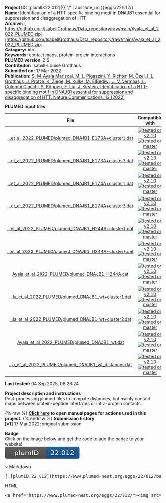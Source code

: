 **Project ID:** [plumID:22.012]({{ '/' | absolute_url }}eggs/22/012/)  
**Name:**  Identification of a HTT-specific binding motif in DNAJB1 essential for suppression and disaggregation of HTT  
**Archive:** [ https://github.com/IsabellGrothaus/Data_repository/raw/main/Ayala_et_al_2022_PLUMED.zip](https://github.com/IsabellGrothaus/Data_repository/raw/main/Ayala_et_al_2022_PLUMED.zip)  
**Category:**  bio  
**Keywords:**  contact maps, protein-protein interactions  
**PLUMED version:**  2.6  
**Contributor:**  Isabell-Louise Grothaus  
**Submitted on:** 17 Mar 2022  
**Publication:** [S. M. Ayala Mariscal, M. L. Pigazzini, Y. Richter, M. Özel, I. L. Grothaus, J. Protze, K. Ziege, M. Kulke, M. ElBediwi, J. V. Vermaas, L. Colombi Ciacchi, S. Köppen, F. Liu, J. Kirstein, Identification of a HTT-specific binding motif in DNAJB1 essential for suppression and disaggregation of HTT. Nature Communications. 13 (2022)](http://dx.doi.org/10.1038/s41467-022-32370-5)  
  
**PLUMED input files**  
  
| File     | Compatible with |  
|:--------:|:--------:|  
| [...et_al_2022_PLUMED/plumed_DNAJB1_E173A+cluster1.dat](./data/Ayala_et_al_2022_PLUMED/plumed_DNAJB1_E173A+cluster1.dat.md) |  [![tested on v2.10](https://img.shields.io/badge/v2.10-passing-green.svg)](data/Ayala_et_al_2022_PLUMED/plumed_DNAJB1_E173A+cluster1.dat.plumed.stderr) [![tested on master](https://img.shields.io/badge/master-passing-green.svg)](data/Ayala_et_al_2022_PLUMED/plumed_DNAJB1_E173A+cluster1.dat.plumed_master.stderr) |  
| [...et_al_2022_PLUMED/plumed_DNAJB1_E173A+cluster2.dat](./data/Ayala_et_al_2022_PLUMED/plumed_DNAJB1_E173A+cluster2.dat.md) |  [![tested on v2.10](https://img.shields.io/badge/v2.10-passing-green.svg)](data/Ayala_et_al_2022_PLUMED/plumed_DNAJB1_E173A+cluster2.dat.plumed.stderr) [![tested on master](https://img.shields.io/badge/master-passing-green.svg)](data/Ayala_et_al_2022_PLUMED/plumed_DNAJB1_E173A+cluster2.dat.plumed_master.stderr) |  
| [...et_al_2022_PLUMED/plumed_DNAJB1_E174A+cluster1.dat](./data/Ayala_et_al_2022_PLUMED/plumed_DNAJB1_E174A+cluster1.dat.md) |  [![tested on v2.10](https://img.shields.io/badge/v2.10-passing-green.svg)](data/Ayala_et_al_2022_PLUMED/plumed_DNAJB1_E174A+cluster1.dat.plumed.stderr) [![tested on master](https://img.shields.io/badge/master-passing-green.svg)](data/Ayala_et_al_2022_PLUMED/plumed_DNAJB1_E174A+cluster1.dat.plumed_master.stderr) |  
| [...et_al_2022_PLUMED/plumed_DNAJB1_E174A+cluster2.dat](./data/Ayala_et_al_2022_PLUMED/plumed_DNAJB1_E174A+cluster2.dat.md) |  [![tested on v2.10](https://img.shields.io/badge/v2.10-passing-green.svg)](data/Ayala_et_al_2022_PLUMED/plumed_DNAJB1_E174A+cluster2.dat.plumed.stderr) [![tested on master](https://img.shields.io/badge/master-passing-green.svg)](data/Ayala_et_al_2022_PLUMED/plumed_DNAJB1_E174A+cluster2.dat.plumed_master.stderr) |  
| [...et_al_2022_PLUMED/plumed_DNAJB1_H244A+cluster1.dat](./data/Ayala_et_al_2022_PLUMED/plumed_DNAJB1_H244A+cluster1.dat.md) |  [![tested on v2.10](https://img.shields.io/badge/v2.10-passing-green.svg)](data/Ayala_et_al_2022_PLUMED/plumed_DNAJB1_H244A+cluster1.dat.plumed.stderr) [![tested on master](https://img.shields.io/badge/master-passing-green.svg)](data/Ayala_et_al_2022_PLUMED/plumed_DNAJB1_H244A+cluster1.dat.plumed_master.stderr) |  
| [...et_al_2022_PLUMED/plumed_DNAJB1_H244A+cluster2.dat](./data/Ayala_et_al_2022_PLUMED/plumed_DNAJB1_H244A+cluster2.dat.md) |  [![tested on v2.10](https://img.shields.io/badge/v2.10-passing-green.svg)](data/Ayala_et_al_2022_PLUMED/plumed_DNAJB1_H244A+cluster2.dat.plumed.stderr) [![tested on master](https://img.shields.io/badge/master-passing-green.svg)](data/Ayala_et_al_2022_PLUMED/plumed_DNAJB1_H244A+cluster2.dat.plumed_master.stderr) |  
| [Ayala_et_al_2022_PLUMED/plumed_DNAJB1_H244A.dat](./data/Ayala_et_al_2022_PLUMED/plumed_DNAJB1_H244A.dat.md) |  [![tested on v2.10](https://img.shields.io/badge/v2.10-passing-green.svg)](data/Ayala_et_al_2022_PLUMED/plumed_DNAJB1_H244A.dat.plumed.stderr) [![tested on master](https://img.shields.io/badge/master-passing-green.svg)](data/Ayala_et_al_2022_PLUMED/plumed_DNAJB1_H244A.dat.plumed_master.stderr) |  
| [...la_et_al_2022_PLUMED/plumed_DNAJB1_wt+cluster1.dat](./data/Ayala_et_al_2022_PLUMED/plumed_DNAJB1_wt+cluster1.dat.md) |  [![tested on v2.10](https://img.shields.io/badge/v2.10-passing-green.svg)](data/Ayala_et_al_2022_PLUMED/plumed_DNAJB1_wt+cluster1.dat.plumed.stderr) [![tested on master](https://img.shields.io/badge/master-passing-green.svg)](data/Ayala_et_al_2022_PLUMED/plumed_DNAJB1_wt+cluster1.dat.plumed_master.stderr) |  
| [...la_et_al_2022_PLUMED/plumed_DNAJB1_wt+cluster2.dat](./data/Ayala_et_al_2022_PLUMED/plumed_DNAJB1_wt+cluster2.dat.md) |  [![tested on v2.10](https://img.shields.io/badge/v2.10-passing-green.svg)](data/Ayala_et_al_2022_PLUMED/plumed_DNAJB1_wt+cluster2.dat.plumed.stderr) [![tested on master](https://img.shields.io/badge/master-passing-green.svg)](data/Ayala_et_al_2022_PLUMED/plumed_DNAJB1_wt+cluster2.dat.plumed_master.stderr) |  
| [Ayala_et_al_2022_PLUMED/plumed_DNAJB1_wt.dat](./data/Ayala_et_al_2022_PLUMED/plumed_DNAJB1_wt.dat.md) |  [![tested on v2.10](https://img.shields.io/badge/v2.10-passing-green.svg)](data/Ayala_et_al_2022_PLUMED/plumed_DNAJB1_wt.dat.plumed.stderr) [![tested on master](https://img.shields.io/badge/master-passing-green.svg)](data/Ayala_et_al_2022_PLUMED/plumed_DNAJB1_wt.dat.plumed_master.stderr) |  
| [...a_et_al_2022_PLUMED/plumed_DNAJB1_wt_distances.dat](./data/Ayala_et_al_2022_PLUMED/plumed_DNAJB1_wt_distances.dat.md) |  [![tested on v2.10](https://img.shields.io/badge/v2.10-passing-green.svg)](data/Ayala_et_al_2022_PLUMED/plumed_DNAJB1_wt_distances.dat.plumed.stderr) [![tested on master](https://img.shields.io/badge/master-passing-green.svg)](data/Ayala_et_al_2022_PLUMED/plumed_DNAJB1_wt_distances.dat.plumed_master.stderr) |  
  
**Last tested:**  04 Sep 2025, 08:26:24
  
**Project description and instructions**  
Post-processing plumed files to compute distances, but mainly contact maps between protein-peptide interfaces or intra-protein contacts. 

  
{% raw %}
<b><a href="https://www.plumed.org/doc-master/user-doc/html/actionlist/?actions=CENTER,CONTACTMAP,PRINT,DISTANCE" target="_blank">Click here</a> to open manual pages for actions used in this project.</b>
{% endraw %}
**Submission history**  
**[v1]** 17 Mar 2022: original submission  
  
**Badge**  
Click on the image below and get the code to add the badge to your website!  
<img src="./badge.svg" alt="plumeDnest:22.012" id="myBtn" class="badge">
<div id="myModal" class="modal">
  <div class="modal-content">
    <span class="close">&times;</span>
    Markdown<pre>[![plumID:22.012](https://www.plumed-nest.org/eggs/22/012/badge.svg)](https://www.plumed-nest.org/eggs/22/012/)</pre>
    HTML<pre>&lt;a href="https://www.plumed-nest.org/eggs/22/012/"&gt;&lt;img src="https://www.plumed-nest.org/eggs/22/012/badge.svg" alt="plumID:22.012"&gt;&lt;/a&gt;</pre>
  </div>
</div>

